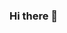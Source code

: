 ### Hi there 👋

<!--
**Tigerdwgth/Tigerdwgth** is a ✨ _special_ ✨ repository because its `README.md` (this file) appears on your GitHub profile.

Here are some ideas to get you started:

- 🔭 I’m currently working on imitaion learning and AI4Med

